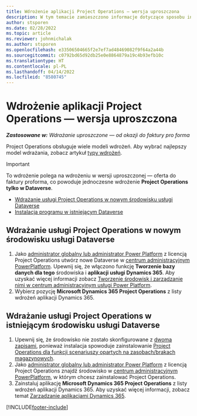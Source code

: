 ```yaml
---
title: Wdrożenie aplikacji Project Operations — wersja uproszczona
description: W tym temacie zamieszczono informacje dotyczące sposobu instalowania programu Project Operations lite deployment — od oferty do faktury pro forma.
author: stsporen
ms.date: 02/28/2022
ms.topic: article
ms.reviewer: johnmichalak
ms.author: stsporen
ms.openlocfilehash: e33506504665f2e7ef7ad48469082f9f64a2a44b
ms.sourcegitcommit: c0792bd65d92db25e0e8864879a19c4b93efb10c
ms.translationtype: HT
ms.contentlocale: pl-PL
ms.lasthandoff: 04/14/2022
ms.locfileid: "8580745"
---
```

# <a name="deploy-project-operations---lite"></a>Wdrożenie aplikacji Project Operations — wersja uproszczona

_**Zastosowane w:** Wdrażanie uproszczone — od okazji do faktury pro forma_



Project Operations obsługuje wiele modeli wdrożeń. Aby wybrać najlepszy model wdrażania, zobacz artykuł [typy wdrożeń](determine-deployment-type.md).


> [!IMPORTANT]
> To wdrożenie polega na wdrożeniu w wersji uproszczonej — oferta do faktury proforma, co powoduje jednoczesne wdrożenie **Project Operations tylko w Dataverse**.

- [Wdrażanie usługi Project Operations w nowym środowisku usługi Dataverse](#new)
- [Instalacja programu w istniejącym Dataverse](#existing)



## <a name="install-project-operations-to-a-new-dataverse-environment"></a><a name="new"></a>Wdrażanie usługi Project Operations w nowym środowisku usługi Dataverse

1. Jako [administrator globalny lub administrator Power Platform](/power-platform/admin/global-service-administrators-can-administer-without-license) z licencją Project Operations utwórz nowe Dataverse w [centrum administracyjnym PowerPlatform](https://admin.powerplatform.com). Upewnij się, że włączono funkcję **Tworzenie bazy danych dla tego** środowiska i **aplikacji usługi Dynamics 365**. Aby uzyskać więcej informacji zobacz [Tworzenie środowisk i zarządzanie nimi w centrum administracyjnym usługi Power Platform](/power-platform/admin/create-environment#create-an-environment-in-the-power-platform-admin-center).
2. Wybierz pozycję **Microsoft Dynamics 365 Project Operations** z listy wdrożeń aplikacji Dynamics 365.


## <a name="install-project-operations-to-an-existing-dataverse-environment"></a><a name="existing"></a>Wdrażanie usługi Project Operations w istniejącym środowisku usługi Dataverse
1. Upewnij się, że środowisko nie zostało skonfigurowane z [dwoma zapisami](/dynamics365/fin-ops-core/dev-itpro/data-entities/dual-write/dual-write-overview), ponieważ instalacja spowoduje zainstalowanie [Project Operations dla funkcji scenariuszy opartych na zasobach/brakach magazynowych](project-operations-integrated-deployment-overview.md).
2. Jako [administrator globalny lub administrator Power Platform](/power-platform/admin/global-service-administrators-can-administer-without-license) z licencją Project Operations znajdź środowisko w [centrum administracyjnym PowerPlatform](https://admin.powerplatform.com), w którym chcesz zainstalować Project Operations.
3. Zainstaluj aplikację **Microsoft Dynamics 365 Project Operations** z listy wdrożeń aplikacji Dynamics 365. Aby uzyskać więcej informacji, zobacz temat [Zarządzanie aplikacjami Dynamics 365](/power-platform/admin/manage-apps).




[!INCLUDE[footer-include](../includes/footer-banner.md)]
